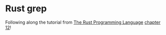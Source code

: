 # Rust grep
Following along the tutorial from [The Rust Programming Language](https://doc.rust-lang.org/book/) [chapter 12](https://doc.rust-lang.org/book/ch12-00-an-io-project.html)! 
